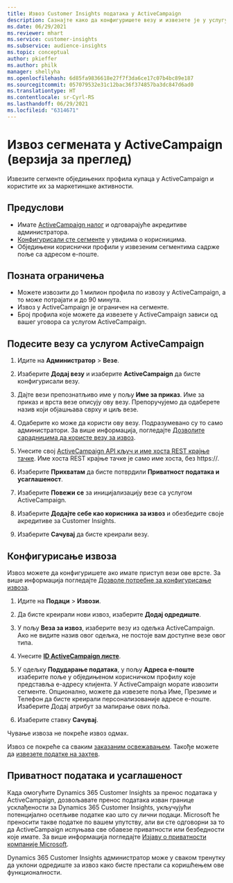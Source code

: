 ```yaml
---
title: Извоз Customer Insights података у ActiveCampaign
description: Сазнајте како да конфигуришете везу и извезете је у услугу ActiveCampaign.
ms.date: 06/29/2021
ms.reviewer: mhart
ms.service: customer-insights
ms.subservice: audience-insights
ms.topic: conceptual
author: pkieffer
ms.author: philk
manager: shellyha
ms.openlocfilehash: 6d85fa9836618e27f7f3da6ce17c07b4bc89e187
ms.sourcegitcommit: 057079532e31c12bac36f374857ba3dc847d6ad0
ms.translationtype: HT
ms.contentlocale: sr-Cyrl-RS
ms.lasthandoff: 06/29/2021
ms.locfileid: "6314671"
---
```

# <a name="export-segments-to-activecampaign-preview"></a>Извоз сегмената у ActiveCampaign (верзија за преглед)

Извезите сегменте обједињених профила купаца у ActiveCampaign и користите их за маркетиншке активности.

## <a name="prerequisites"></a>Предуслови

-   Имате [ActiveCampaign налог](https://www.activecampaign.com/) и одговарајуће акредитиве администратора.
-   [Конфигурисали сте сегменте](segments.md) у увидима о корисницима.
-   Обједињени кориснички профили у извезеним сегментима садрже поље са адресом е-поште.

## <a name="known-limitations"></a>Позната ограничења

- Можете извозити до 1 милион профила по извозу у ActiveCampaign, а то може потрајати и до 90 минута.
- Извоз у ActiveCampaign је ограничен на сегменте.
- Број профила које можете да извезете у ActiveCampaign зависи од вашег уговора са услугом ActiveCampaign.

## <a name="set-up-connection-to-activecampaign"></a>Подесите везу са услугом ActiveCampaign

1. Идите на **Администратор** > **Везе**.

1. Изаберите **Додај везу** и изаберите **ActiveCampaign** да бисте конфигурисали везу.

1. Дајте вези препознатљиво име у пољу **Име за приказ**. Име за приказ и врста везе описују ову везу. Препоручујемо да одаберете назив који објашњава сврху и циљ везе.

1. Одаберите ко може да користи ову везу. Подразумевано су то само администратори. За више информација, погледајте [Дозволите сарадницима да користе везу за извоз](connections.md#allow-contributors-to-use-a-connection-for-exports).

1. Унесите свој [ActiveCampaign API кључ и име хоста REST крајње тачке](https://help.activecampaign.com/hc/articles/207317590-Getting-started-with-the-API#how-to-obtain-your-activecampaign-api-url-and-key). Име хоста REST крајње тачке је само име хоста, без https://. 

1. Изаберите **Прихватам** да бисте потврдили **Приватност података и усаглашеност**.

1. Изаберите **Повежи се** за иницијализацију везе са услугом ActiveCampaign.

1. Изаберите **Додајте себе као корисника за извоз** и обезбедите своје акредитиве за Customer Insights.

1. Изаберите **Сачувај** да бисте креирали везу.

## <a name="configure-an-export"></a>Конфигурисање извоза

Извоз можете да конфигуришете ако имате приступ вези ове врсте. За више информација погледајте [Дозволе потребне за конфигурисање извоза](export-destinations.md#set-up-a-new-export).

1. Идите на **Подаци** > **Извози**.

1. Да бисте креирали нови извоз, изаберите **Додај одредиште**.

1. У пољу **Веза за извоз**, изаберите везу из одељка ActiveCampaign. Ако не видите назив овог одељка, не постоје вам доступне везе овог типа.

1. Унесите [**ID ActiveCampaign листе**](https://help.activecampaign.com/hc/articles/360000030559-How-to-create-a-list-in-ActiveCampaign).    

3. У одељку **Подударање података**, у пољу **Адреса е-поште** изаберите поље у обједињеном корисничком профилу које представља е-адресу клијента. У ActiveCampaign морате извозити сегменте. Опционално, можете да извезете поља Име, Презиме и Телефон да бисте креирали персонализованије адресе е-поште. Изаберите Додај атрибут за мапирање ових поља.

1. Изаберите ставку **Сачувај**.

Чување извоза не покреће извоз одмах.

Извоз се покреће са сваким [заказаним освежавањем](system.md#schedule-tab). Такође можете да [извезете податке на захтев](export-destinations.md#run-exports-on-demand). 


## <a name="data-privacy-and-compliance"></a>Приватност података и усаглашеност

Када омогућите Dynamics 365 Customer Insights за пренос података у ActiveCampaign, дозвољавате пренос података изван границе усклађености за Dynamics 365 Customer Insights, укључујући потенцијално осетљиве податке као што су лични подаци. Microsoft ће преносити такве податке по вашем упутству, али ви сте одговорни за то да ActiveCampaign испуњава све обавезе приватности или безбедности које имате. За више информација погледајте [Изјаву о приватности компаније Microsoft](https://go.microsoft.com/fwlink/?linkid=396732).

Dynamics 365 Customer Insights администратор може у сваком тренутку да уклони одредиште за извоз како бисте престали са коришћењем ове функционалности.
